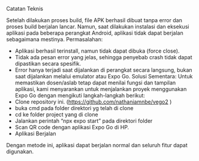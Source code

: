 Catatan Teknis

Setelah dilakukan proses build, file APK berhasil dibuat tanpa error dan proses build berjalan lancar. Namun, saat dilakukan instalasi dan eksekusi aplikasi pada beberapa perangkat Android, aplikasi tidak dapat berjalan sebagaimana mestinya.
Permasalahan:
- Aplikasi berhasil terinstall, namun tidak dapat dibuka (force close).
- Tidak ada pesan error yang jelas, sehingga penyebab crash tidak dapat dipastikan secara spesifik.
- Error hanya terjadi saat dijalankan di perangkat secara langsung, bukan saat dijalankan melalui emulator atau Expo Go.
Solusi Sementara:
Untuk memastikan dosen/aslab tetap dapat menilai fungsi dan tampilan aplikasi, kami menyarankan untuk menjalankan proyek menggunakan Expo Go dengan mengikuti langkah-langkah berikut:
- Clone repository ini. (https://github.com/nathaniamnbe/vego2 )
- buka cmd pada folder direktori yg telah di clone
- cd ke folder project yang di clone
- Jalankan perintah “npx expo start” pada direktori folder
- Scan QR code dengan aplikasi Expo Go di HP.
- Aplikasi Berjalan

Dengan metode ini, aplikasi dapat berjalan normal dan seluruh fitur dapat digunakan.
